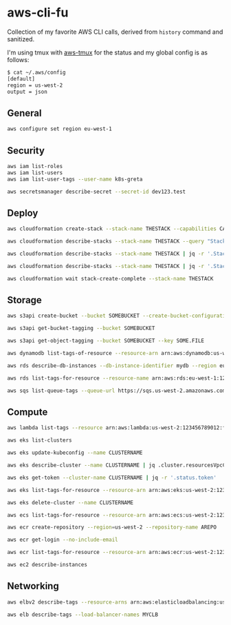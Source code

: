 # aws-cli-fu
Collection of my favorite AWS CLI calls, derived from `history` command and sanitized.

I'm using tmux with [aws-tmux](https://github.com/mhausenblas/aws-tmux) for the status and my global config is as follows:

```sh
$ cat ~/.aws/config
[default]
region = us-west-2
output = json
```

## General

```sh
aws configure set region eu-west-1
```

## Security

```sh
aws iam list-roles
aws iam list-users
aws iam list-user-tags --user-name k8s-greta
```

```sh
aws secretsmanager describe-secret --secret-id dev123.test
```

## Deploy

```sh
aws cloudformation create-stack --stack-name THESTACK --capabilities CAPABILITY_IAM --template-body file://amazon-eks-nodegroup-role.yaml --region us-west-2

aws cloudformation describe-stacks --stack-name THESTACK --query "Stacks[0].Outputs[?OutputKey=='TheAPIEndpoint'].OutputValue" --output text

aws cloudformation describe-stacks --stack-name THESTACK | jq -r '.Stacks[0].Outputs' | jq -c '.[] | select( .OutputKey == "SubnetIds" )' | jq -r '.OutputValue'

aws cloudformation describe-stacks --stack-name THESTACK | jq -r '.Stacks[0].Outputs' | jq -c '.[] | select( .OutputKey == "SubnetsPublic" )' | jq -r '.OutputValue' | sed "s/,/\\\,/g"

aws cloudformation wait stack-create-complete --stack-name THESTACK
```

## Storage

```sh
aws s3api create-bucket --bucket SOMEBUCKET --create-bucket-configuration LocationConstraint=$(aws configure get region) --region $(aws configure get region)

aws s3api get-bucket-tagging --bucket SOMEBUCKET

aws s3api get-object-tagging --bucket SOMEBUCKET --key SOME.FILE
```

```sh
aws dynamodb list-tags-of-resource --resource-arn arn:aws:dynamodb:us-west-2:123456789012:table/Music
```

```sh
aws rds describe-db-instances --db-instance-identifier mydb --region eu-west-1 | grep some

aws rds list-tags-for-resource --resource-name arn:aws:rds:eu-west-1:123456789012:db:mydb
```

```sh
aws sqs list-queue-tags --queue-url https://sqs.us-west-2.amazonaws.com/123456789012/myqueue
```

## Compute

```sh
aws lambda list-tags --resource arn:aws:lambda:us-west-2:123456789012:function:nasewebhook-PodsFunc-123456789
```

```sh
aws eks list-clusters

aws eks update-kubeconfig --name CLUSTERNAME

aws eks describe-cluster --name CLUSTERNAME | jq .cluster.resourcesVpcConfig.subnetIds

aws eks get-token --cluster-name CLUSTERNAME | jq -r '.status.token'

aws eks list-tags-for-resource --resource-arn arn:aws:eks:us-west-2:123456789102:cluster/CLUSTERNAME

aws eks delete-cluster --name CLUSTERNAME

```

```sh
aws ecs list-tags-for-resource --resource-arn arn:aws:ecs:us-west-2:123456789102:task-definition/nginx:1
```

```sh
aws ecr create-repository --region=us-west-2 --repository-name AREPO

aws ecr get-login --no-include-email

aws ecr list-tags-for-resource --resource-arn arn:aws:ecr:us-west-2:123456789012:repository/AREPO
```

```sh
aws ec2 describe-instances
```

## Networking

```sh
aws elbv2 describe-tags --resource-arns arn:aws:elasticloadbalancing:us-west-2:123456789012:loadbalancer/app/MYALB/123456789

aws elb describe-tags --load-balancer-names MYCLB
```
